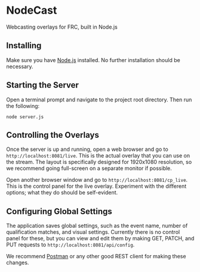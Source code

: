# NodeCast
Webcasting overlays for FRC, built in Node.js

## Installing
Make sure you have [Node.js](https://nodejs.org/) installed. No further installation should be necessary.

## Starting the Server
Open a terminal prompt and navigate to the project root directory. Then run the following:

```
node server.js
```

## Controlling the Overlays
Once the server is up and running, open a web browser and go to `http://localhost:8081/live`. This is the actual overlay that you can use on the stream. The layout is specifically designed for 1920x1080 resolution, so we recommend going full-screen on a separate monitor if possible.

Open another browser window and go to `http://localhost:8081/cp_live`. This is the control panel for the live overlay. Experiment with the different options; what they do should be self-evident.

## Configuring Global Settings
The application saves global settings, such as the event name, number of qualification matches, and visual settings. Currently there is no control panel for these, but you can view and edit them by making GET, PATCH, and PUT requests to `http://localhost:8081/api/config`.

We recommend [Postman](https://www.getpostman.com/) or any other good REST client for making these changes.

